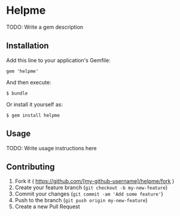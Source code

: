 # Helpme

TODO: Write a gem description

## Installation

Add this line to your application's Gemfile:

    gem 'helpme'

And then execute:

    $ bundle

Or install it yourself as:

    $ gem install helpme

## Usage

TODO: Write usage instructions here

## Contributing

1. Fork it ( https://github.com/[my-github-username]/helpme/fork )
2. Create your feature branch (`git checkout -b my-new-feature`)
3. Commit your changes (`git commit -am 'Add some feature'`)
4. Push to the branch (`git push origin my-new-feature`)
5. Create a new Pull Request
